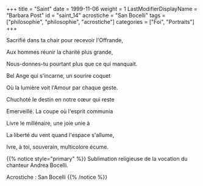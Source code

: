 +++
title = "Saint"
date = 1999-11-06
weight = 1
LastModifierDisplayName = "Barbara Post"
id = "saint_14"
acrostiche = "San Bocelli"
tags = ["philosophie", "philosophie", "acrostiche"]
categories = ["Foi", "Portraits"]
+++

Sacrifié dans ta chair pour recevoir l'Offrande,

Aux hommes réunir la charité plus grande,

Nous-donnes-tu pourtant plus que ce qui manquait.

Bel Ange qui s'incarne, un sourire coquet

Où la lumière voit l'Amour par chaque geste.

Chuchoté le destin en notre cœur qui reste

Emerveillé. La coupe où l'esprit communia

Livre le millénaire, une joie unie à

La liberté du vent quand l'espace s'allume,

Ivre, à toi, souverain, multicolore écume.

{{% notice style="primary" %}}
Sublimation religieuse de la vocation du chanteur Andrea Bocelli.

Acrostiche : San Bocelli
{{% /notice %}}

